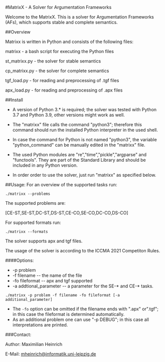 #MatrixX - A Solver for Argumentation Frameworks

Welcome to the MatrixX. This is a solver for Argumentation Frameworks (AFs), which supports stable and complete semantics.

##Overview

Matrixx is written in Python and consists of the following files:

matrixx - a bash script for executing the Python files

st_matrixx.py - the solver for stable semantics

cp_matrixx.py - the solver for complete semantics

tgf_load.py - for reading and preprocessing of .tgf files

apx_load.py - for reading and preprocessing of .apx files


##Install

- A version of Python 3.* is required; the solver was tested with Python 3.7 and Python 3.9, other versions might work as well.

- The "matrixx" file calls the command "python3"; therefore this command should run the installed Python interpreter in the used shell.

- In case the command for Python is not named "python3", the variable "python_command" can be manually edited in the "matrixx" file.

- The used Python modules are "re","time","pickle","argparse" and "functools". They are part of the Standard Library and should be included in any Python version.

- In order order to use the solver, just run "matrixx" as specified below.


##Usage:
For an overview of the supported tasks run:

```./matrixx --problems```

The supported problems are:

[CE-ST,SE-ST,DC-ST,DS-ST,CE-CO,SE-CO,DC-CO,DS-CO]

For supported formats run:


```./matrixx --formats```

The solver supports apx and tgf files.

The usage of the solver is according to the ICCMA 2021 Competiton Rules.

####Options:
- -p problem
- -f filename -- the name of the file
- -fo fileformat -- apx and tgf supported
- -a addtional_parameter -- a parameter for the SE-\* and CE-\* tasks.  

```./matrixx -p problem -f filename -fo fileformat [-a additional_parameter]```

- The ```-fo``` option can be omitted if the filename ends with ".apx" or".tgf"; in this case the fileformat is determined automatically.
- As an additional problem one can use "-p DEBUG"; in this case all interpretations are printed.


###Contact:

Author: Maximilian Heinrich

E-Mail: mheinrich@informatik.uni-leipzig.de